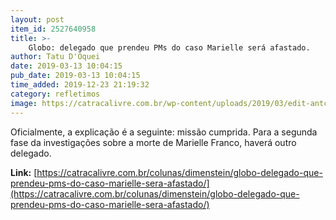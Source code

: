 ```yaml
---
layout: post
item_id: 2527640958
title: >-
    Globo: delegado que prendeu PMs do caso Marielle será afastado.
author: Tatu D'Oquei
date: 2019-03-13 10:04:15
pub_date: 2019-03-13 10:04:15
time_added: 2019-12-23 21:19:32
category: refletimos
image: https://catracalivre.com.br/wp-content/uploads/2019/03/edit-antcrz-abr-12031912985-1.jpg
---
```


Oficialmente, a explicação é a seguinte: missão cumprida. Para a segunda fase da investigações sobre a morte de Marielle Franco, haverá outro delegado.

**Link:** [https://catracalivre.com.br/colunas/dimenstein/globo-delegado-que-prendeu-pms-do-caso-marielle-sera-afastado/](https://catracalivre.com.br/colunas/dimenstein/globo-delegado-que-prendeu-pms-do-caso-marielle-sera-afastado/)

